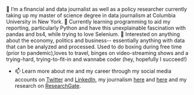 👀 I’m a financial and data journalist as well as a policy researcher currently taking up my master of science degree
in data journalism at Columbia University in New York.
🌱 Currently learning programming to aid my reporting, particularly Python and have this unexplainable fascination with pandas and bs4, while trying to love Selenium.
💞️ Interested on anything about the economy, politics and business-- essentially anything with data that can be analyzed and processed. Used to do boxing during free time (prior to pandemic),loves to travel, binges on video-streaming shows and a trying-hard, trying-to-fit-in and wannabe coder (hey, hopefully I succeed!)

- 📫 Learn more about me and my career through my social media accounts on [Twitter](https://twitter.com/prinzmagtulis) and [LinkedIn](https://www.linkedin.com/in/prinzmagtulis/), my journalism [here](https://www.philstar.com/authors/1097494/prinz-magtulis) and [here](https://www.ft.com/search?q=prinz+magtulis) and my research on [ResearchGate](https://www.researchgate.net/profile/Prinz-Magtulis).

<!---
prinz-magtulis/prinz-magtulis is a ✨ special ✨ repository because its `README.md` (this file) appears on your GitHub profile.
You can click the Preview link to take a look at your changes.
--->
